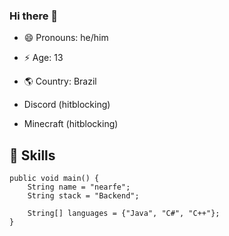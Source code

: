 ### Hi there 👋

- 😄 Pronouns: he/him
- ⚡ Age: 13
- 🌎 Country: Brazil

- Discord (hitblocking)
- Minecraft (hitblocking)

## 🌱 Skills
```
public void main() {
    String name = "nearfe"; 
    String stack = "Backend";
    
    String[] languages = {"Java", "C#", "C++"};
}
```
